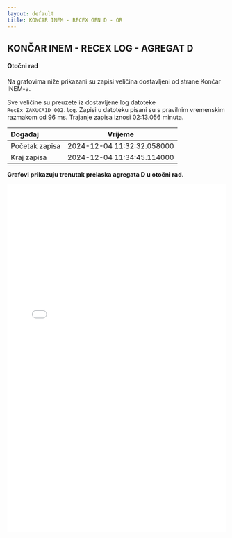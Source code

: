 ```yaml
---
layout: default
title: KONČAR INEM - RECEX GEN D - OR
---
```


## KONČAR INEM - RECEX LOG - AGREGAT D

#### Otočni rad

Na grafovima niže prikazani su zapisi veličina dostavljeni od strane Končar INEM-a. 

Sve veličine su preuzete iz dostavljene log datoteke `RecEx_ZAKUCA1D_002.log`.
Zapisi u datoteku pisani su s pravilnim vremenskim razmakom od 96 ms. Trajanje zapisa iznosi 02:13.056 minuta.

| Događaj        |      Vrijeme                |
| :------------  | :-------------------------: |
| Početak zapisa | 2024-12-04 11:32:32.058000  |
| Kraj zapisa    | 2024-12-04 11:34:45.114000  |
                               
**Grafovi prikazuju trenutak prelaska agregata D u otočni rad.**

<div class="wide-graph">
    <iframe src="{{ site.baseurl }}/uzbuda/or/recex-zakuca1d-002.html" width="100%" height="800px" frameborder="0"></iframe>
</div>